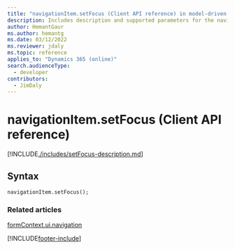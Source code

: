 ```yaml
---
title: "navigationItem.setFocus (Client API reference) in model-driven apps| MicrosoftDocs"
description: Includes description and supported parameters for the navigationItem.setFocus method.
author: HemantGaur
ms.author: hemantg
ms.date: 03/12/2022
ms.reviewer: jdaly
ms.topic: reference
applies_to: "Dynamics 365 (online)"
search.audienceType: 
  - developer
contributors:
  - JimDaly
---
```

# navigationItem.setFocus (Client API reference)

[!INCLUDE[./includes/setFocus-description.md](./includes/setFocus-description.md)]

## Syntax

`navigationItem.setFocus();`

### Related articles

[formContext.ui.navigation](../formContext-ui-navigation.md)


[!INCLUDE[footer-include](../../../../../includes/footer-banner.md)]
